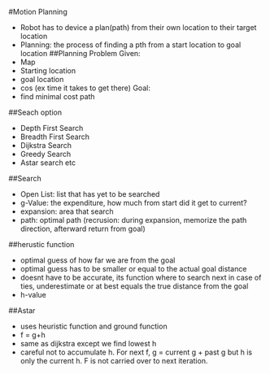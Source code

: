 #Motion Planning
* Robot has to device a plan(path) from their own location to their target location
* Planning: the process of finding a pth from a start location to goal location
##Planning Problem
Given:
* Map
* Starting location
* goal location
* cos (ex time it takes to get there)
Goal:
* find minimal cost path

##Seach option
* Depth First Search
* Breadth First Search
* Dijkstra Search
* Greedy Search
* Astar search
etc

##Search
* Open List: list that has yet to be searched
* g-Value: the expenditure, how much from start did it get to current?
* expansion: area that search
* path: optimal path (recrusion: during expansion, memorize the path direction, afterward return from goal)

##herustic function
* optimal guess of how far we are from the goal
* optimal guess has to be smaller or equal to the actual goal distance
* doesnt have to be accurate, its function where to search next in case of ties, underestimate or at best equals the true distance from the goal
* h-value

##Astar
* uses heuristic function and ground function
* f = g+h
* same as dijkstra except we find lowest h
* careful not to accumulate h. For next f, g = current g + past g but h is only the current h. F is not carried over to next iteration.
